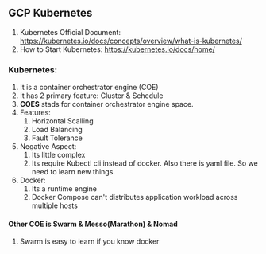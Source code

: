 ## GCP Kubernetes
1. Kubernetes Official Document: https://kubernetes.io/docs/concepts/overview/what-is-kubernetes/
2. How to Start Kubernetes: https://kubernetes.io/docs/home/

### Kubernetes:
1. It is a container orchestrator engine (COE)
2. It has 2 primary feature: Cluster & Schedule
3. **COES** stads for container orchestrator engine space.
4. Features: 
    1. Horizontal Scalling
    2. Load Balancing
    3. Fault Tolerance
5. Negative Aspect:
    1. Its little complex
    2. Its require Kubectl cli instead of docker. Also there is yaml file. So we need to learn new things.
7. Docker:
    1. Its a runtime engine
    2. Docker Compose can't distributes application workload across multiple hosts
    

#### Other COE is Swarm & Messo(Marathon) & Nomad
1. Swarm is easy to learn if you know docker
